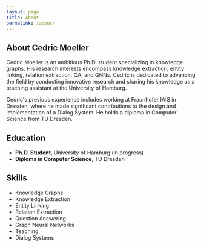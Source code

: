 ```yaml
---
layout: page
title: About
permalink: /about/
---
```


## About Cedric Moeller

Cedric Moeller is an ambitious Ph.D. student specializing in knowledge graphs. His research interests encompass knowledge extraction, entity linking, relation extraction, QA, and GNNs. Cedric is dedicated to advancing the field by conducting innovative research and sharing his knowledge as a teaching assistant at the University of Hamburg.

Cedric's previous experience includes working at Fraunhofer IAIS in Dresden, where he made significant contributions to the design and implementation of a Dialog System. He holds a diploma in Computer Science from TU Dresden.

## Education
- **Ph.D. Student**, University of Hamburg (in progress)
- **Diploma in Computer Science**, TU Dresden

## Skills
- Knowledge Graphs
- Knowledge Extraction
- Entity Linking
- Relation Extraction
- Question Answering
- Graph Neural Networks
- Teaching
- Dialog Systems
